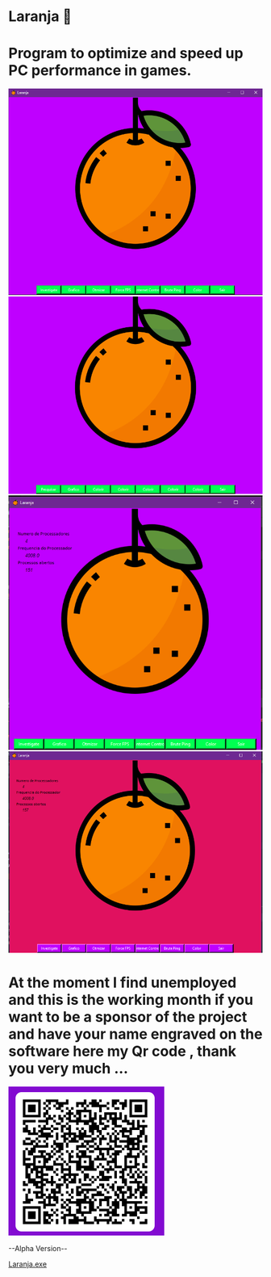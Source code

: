 # <tittle> Laranja </tittle> :orange:
<h1>Program to optimize and speed up PC performance in games.</h1>


![](Laranja/Screenshot2.png)
![](Laranja/Sreenshot.png)
![](Laranja/Screenshot3.png)
![](Laranja/Screenshot1.png)


# At the moment I find unemployed and this is the working month if you want to be a sponsor of the project and have your name engraved on the software here my Qr code , thank you very much ...

![](Laranja/code.png)
<p>--Alpha Version--
    
</p>

[Laranja.exe](https://github.com/eusouanderson/Laranja/raw/main/Laranja/%5Blaranja.exe%5D/%5Blaranja.exe%5D.rar)